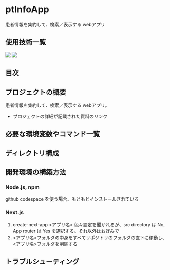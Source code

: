 # ptInfoApp

患者情報を集約して、検索／表示する webアプリ

## 使用技術一覧
<!-- シールド一覧 -->
<!-- 該当するプロジェクトの中から任意のものを選ぶ-->
<!-- <img src="https://img.shields.io/badge/{バッジ左の文字}-{バッジ右の文字}-{色}.svg?logo={ロゴ名}&style=for-the-badge"> -->
<!-- ロゴは simpleIcon https://simpleicons.org/ から選べる -->
<p style="display: inline">
  <!-- フロントエンドのフレームワーク一覧 -->
  <!--<img src="https://img.shields.io/badge/-Node.js-000000.svg?logo=node.js&style=for-the-badge"> -->
  <img src="https://img.shields.io/badge/-Next.js-000000.svg?logo=next.js&style=for-the-badge">
  <!-- <img src="https://img.shields.io/badge/-TailwindCSS-000000.svg?logo=tailwindcss&style=for-the-badge">
  <img src="https://img.shields.io/badge/-React-20232A?style=for-the-badge&logo=react&logoColor=61DAFB"> 
  -->
  <!-- バックエンドのフレームワーク一覧 -->
  <!--
  <img src="https://img.shields.io/badge/-Django-092E20.svg?logo=django&style=for-the-badge">
  -->
  <!-- バックエンドの言語一覧 -->
  <img src="https://img.shields.io/badge/-Node.js-4285F4.svg?logo=node.js&style=for-the-badge">
   <!--
  <img src="https://img.shields.io/badge/-GAS-4285F4.svg?logo=googleappsscript&style=for-the-badge">
  <img src="https://img.shields.io/badge/-Python-F2C63C.svg?logo=python&style=for-the-badge">
  -->
  <!-- ミドルウェア一覧 -->
  <!--
  <img src="https://img.shields.io/badge/-Nginx-269539.svg?logo=nginx&style=for-the-badge">
  <img src="https://img.shields.io/badge/-MySQL-4479A1.svg?logo=mysql&style=for-the-badge&logoColor=white">
  <img src="https://img.shields.io/badge/-Gunicorn-199848.svg?logo=gunicorn&style=for-the-badge&logoColor=white">
  -->
  <!-- インフラ一覧 -->
  <!--
  <img src="https://img.shields.io/badge/-Google%20cloud-4285F4.svg?logo=google-cloud&style=for-the-badge">
  <img src="https://img.shields.io/badge/-Docker-1488C6.svg?logo=docker&style=for-the-badge">
  <img src="https://img.shields.io/badge/-githubactions-FFFFFF.svg?logo=github-actions&style=for-the-badge">
  <img src="https://img.shields.io/badge/-Amazon%20aws-232F3E.svg?logo=amazon-aws&style=for-the-badge">
  <img src="https://img.shields.io/badge/-terraform-20232A?style=for-the-badge&logo=terraform&logoColor=844EBA">
  -->
</p>

## 目次

## プロジェクトの概要
患者情報を集約して、検索／表示する webアプリ。

- プロジェクトの詳細が記載された資料のリンク

## 必要な環境変数やコマンド一覧
## ディレクトリ構成
## 開発環境の構築方法
### Node.js, npm
github codespace を使う場合、もともとインストールされている

### Next.js
1. create-next-app <アプリ名>
    色々設定を聞かれるが、src directory は No, App router は Yes を選択する。それ以外はお好みで
2. <アプリ名>フォルダの中身をすべてリポジトリのフォルダの直下に移動し、<アプリ名>フォルダを削除する

## トラブルシューティング